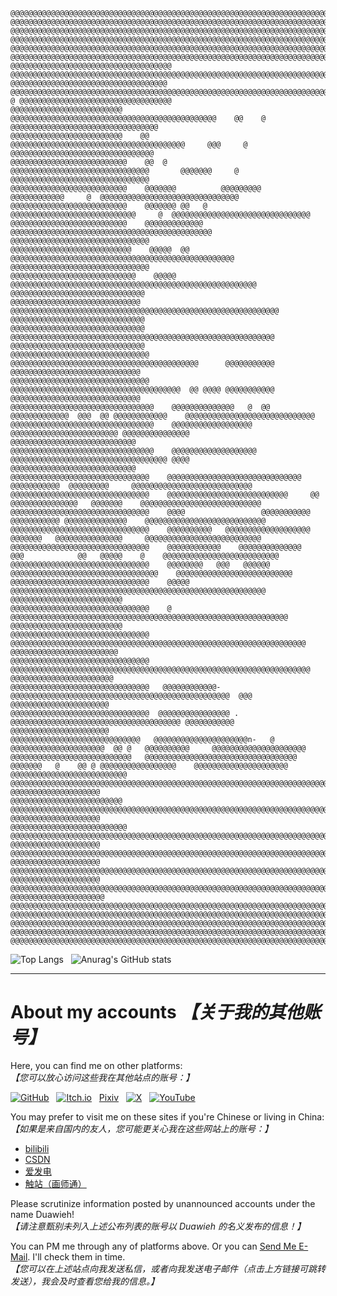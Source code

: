 ```
@@@@@@@@@@@@@@@@@@@@@@@@@@@@@@@@@@@@@@@@@@@@@@@@@@@@@@@@@@@@@@@@@@@@@@@@@@@@@@@@@@@@@@@@@@@@@@@@@@@@@@@@@@@@@@@@@@@@@@@@@@@@@@@@
@@@@@@@@@@@@@@@@@@@@@@@@@@@@@@@@@@@@@@@@@@@@@@@@@@@@@@@@@@@@@@@@@@@@@@@@@@@@@@@@@@@@@@@@@@@@@@@@@@@@@@@@@@@@@@@@@@@@@@@@@@@@@@@@
@@@@@@@@@@@@@@@@@@@@@@@@@@@@@@@@@@@@@@@@@@@@@@@@@@@@@@@@@@@@@@@@@@@@@@@@@@@@@@@@@@@@@@@@@@@@@@@@@@@@@@@@@@@@@@@@@@@@@@@@@@@@@@@@
@@@@@@@@@@@@@@@@@@@@@@@@@@@@@@@@@@@@@@@@@@@@@@@@@@@@@@@@@@@@@@@@@@@@@@@@@@@@@@@@@@@@@@@@@@@@@@@@@@@@@@@@@@@@@@@@@@@@@@@@@@@@@@@@
@@@@@@@@@@@@@@@@@@@@@@@@@@@@@@@@@@@@@@@@@@@@@@@@@@@@@@@@@@@@@@@@@@@@@@@@@@@@@@@@@@@@@@@@@@@@@@@@@@@@@@@@@@@@@@@@@@@@@@@@@@@@@@@@
@@@@@@@@@@@@@@@@@@@@@@@@@@@@@@@@@@@@@@@@@@@@@@@@@@@@@@@@@@@@@@@@@@@@@@@@@@@@@@@@@@@@@@@     @@@@@@@@@@@@@@@@@@@@@@@@@@@@@@@@@@@@
@@@@@@@@@@@@@@@@@@@@@@@@@@@@@@@@@@@@@@@@@@@@@@@@@@@@@@@@@@@@@@@@@@@@@@@@@@@@@@@@@@@@@        @@@@@@@@@@@@@@@@@@@@@@@@@@@@@@@@@@@
@@@@@@@@@@@@@@@@@@@@@@@@@@@@@@@@@@@@@@@@@@@@@@@@@@@@@@@@@@@@@@@@@@@@@@@@@@@@@@@@@@@@        @ @@@@@@@@@@@@@@@@@@@@@@@@@@@@@@@@@@
@@@@@@@@@@@@@@@@@@@@@@@@@           @@@@@@@@@@@@@@@@@@@@@@@@@@@@@@@@@@@@@@@@@@@@@@    @@    @  @@@@@@@@@@@@@@@@@@@@@@@@@@@@@@@@@
@@@@@@@@@@@@@@@@@@@@@@@@@    @@          @@@@@@@@@@@@@@@@@@@@@@@@@@@@@@@@@@@@@@@     @@@     @  @@@@@@@@@@@@@@@@@@@@@@@@@@@@@@@@
@@@@@@@@@@@@@@@@@@@@@@@@@@    @@  @         @@@@@@@@@@@@@@@@@@@@@@@@@@@@@@@       @@@@@@@     @  @@@@@@@@@@@@@@@@@@@@@@@@@@@@@@@
@@@@@@@@@@@@@@@@@@@@@@@@@@    @@@@@@@          @@@@@@@@@                     @@@@@@@@@@@@     @  @@@@@@@@@@@@@@@@@@@@@@@@@@@@@@@
@@@@@@@@@@@@@@@@@@@@@@@@@@    @@@@@@@ @@   @                 @@@@@@@@@@@@@@@@@@@@@@@@@@@@     @  @@@@@@@@@@@@@@@@@@@@@@@@@@@@@@@
@@@@@@@@@@@@@@@@@@@@@@@@@@    @@@@@@@@@@@@@  @@@@@@@@@@@@@@@@@@@@@@@@@@@@@@@@@@@@@@@@@@@@@       @@@@@@@@@@@@@@@@@@@@@@@@@@@@@@@
@@@@@@@@@@@@@@@@@@@@@@@@@@@    @@@@@  @@  @@@@@@@@@@@@@@@@@@@@@@@@@@@@@@@@@@@@@@@@@@@@@@@@@@     @@@@@@@@@@@@@@@@@@@@@@@@@@@@@@@
@@@@@@@@@@@@@@@@@@@@@@@@@@@@    @@@@@ @@@@@@@@@@@@@@@@@@@@@@@@@@@@@@@@@@@@@@@@@@@@@@@@@@@@@@@     @@@@@@@@@@@@@@@@@@@@@@@@@@@@@@
@@@@@@@@@@@@@@@@@@@@@@@@@@@@@    @@@@@@@@@@@@@@@@@@@@@@@@@@@@@@@@@@@@@@@@@@@@@@@@@@@@@@@@@@@@     @@@@@@@@@@@@@@@@@@@@@@@@@@@@@@
@@@@@@@@@@@@@@@@@@@@@@@@@@@@@@    @@@@@@@@@@@@@@@@@@@@@@@@@@@@@@@@@@@@@@@@@@@@@@@@@@@@@@@@@@@     @@@@@@@@@@@@@@@@@@@@@@@@@@@@@@
@@@@@@@@@@@@@@@@@@@@@@@@@@@@@@@    @@@@@@@@@@@@@@@@@@@@@@@@@@@@@@@@@@@@@@@@@@      @@@@@@@@@@@     @@@@@@@@@@@@@@@@@@@@@@@@@@@@@
@@@@@@@@@@@@@@@@@@@@@@@@@@@@@@@     @@@@@@@@@@@@@@@@@@@@@@@@@@@@@@@@@@@@@@  @@ @@@@ @@@@@@@@@@@    @@@@@@@@@@@@@@@@@@@@@@@@@@@@@
@@@@@@@@@@@@@@@@@@@@@@@@@@@@@@@@    @@@@@@@@@@@@@@   @  @@  @@@@@@@@@@@@@  @@@  @@ @@@@@@@@@@@@    @@@@@@@@@@@@@@@@@@@@@@@@@@@@@
@@@@@@@@@@@@@@@@@@@@@@@@@@@@@@@@    @@@@@@@@@@@@@@@@@@  @@@@@@@@@@@@@@@@@@@@@@@@ @@@@@@@@@@@@@@@    @@@@@@@@@@@@@@@@@@@@@@@@@@@@
@@@@@@@@@@@@@@@@@@@@@@@@@@@@@@@@    @@@@@@@@@@@@@@@@@@@ @@@@@@@@@@@@@@@@@@@@@@@@@@@@@@@@@@@ @@@@    @@@@@@@@@@@@@@@@@@@@@@@@@@@@
@@@@@@@@@@@@@@@@@@@@@@@@@@@@@@@    @@@@@@@@@@@@@@@@@@@@@@@@@@@@@@         @@@@@@@@@@@  @@@@@@@@@     @@@@@@@@@@@@@@@@@@@@@@@@@@@
@@@@@@@@@@@@@@@@@@@@@@@@@@@@@@@    @@@@@@@@@@@@@@@@@@@@@@@@@@@     @@   @@@@@@@@@@@@@@@   @@@@@@@    @@@@@@@@@@@@@@@@@@@@@@@@@@@
@@@@@@@@@@@@@@@@@@@@@@@@@@@@@@@    @@@@                 @@@@@@@@@@@    @@@@@@@@@@@ @@@@@@@@@@@@@@    @@@@@@@@@@@@@@@@@@@@@@@@@@@
@@@@@@@@@@@@@@@@@@@@@@@@@@@@@@@    @@@@@@@@@@   @@@@@@@@@@@@@@@@@@@     @@@@@@@   @@@@@@@@@@@@@@@     @@@@@@@@@@@@@@@@@@@@@@@@@@
@@@@@@@@@@@@@@@@@@@@@@@@@@@@@@@    @@@@@@@@@@@@    @@@@@@@@@@@@@@   @@@            @@   @@@@@    @    @@@@@@@@@@@@@@@@@@@@@@@@@@
@@@@@@@@@@@@@@@@@@@@@@@@@@@@@@@    @@@@@@@@   @@@   @@@@@@       @@@@@@@@@@@@@@@@@@@@@@@@@@@@@@@@@    @@@@@@@@@@@@@@@@@@@@@@@@@@
@@@@@@@@@@@@@@@@@@@@@@@@@@@@@@@    @@@@@  @@@@@@@@@@@@@@@@@@@@@@@@@@@@@@@@@@@@@@@@@@@@@@@@@@@@@@@@@    @@@@@@@@@@@@@@@@@@@@@@@@@
@@@@@@@@@@@@@@@@@@@@@@@@@@@@@@@    @ @@@@@@@@@@@@@@@@@@@@@@@@@@@@@@@@@@@@@@@@@@@@@@@@@@@@@@@@@@@@@@    @@@@@@@@@@@@@@@@@@@@@@@@@
@@@@@@@@@@@@@@@@@@@@@@@@@@@@@@@   @@@@@@@@@@@@@@@@@@@@@@@@@@@@@@@@@@@@@@@@@@@@@@@@@@@@@@@@@@@@@@@@@@    @@@@@@@@@@@@@@@@@@@@@@@@
@@@@@@@@@@@@@@@@@@@@@@@@@@@@@@@   @@@@@@@@@@@@@@@@@@@@@@@@@@@@@@@@@@@@@@@@@@@@@@@@@@@@@@@@@@@@@@@@@@@    @@@@@@@@@@@@@@@@@@@@@@@
@@@@@@@@@@@@@@@@@@@@@@@@@@@@@@@   @@@@@@@@@@@@-@@@@@@@@@@@@@@@@@@@@@@@@@@@@@@@@@@@@@@@@@@@@@@@@@  @@@     @@@@@@@@@@@@@@@@@@@@@@
@@@@@@@@@@@@@@@@@@@@@@@@@@@@@@@  @@@@@@@@@@@@@@@@ . @@@@@@@@@@@@@@@@@@@@@@@@@@@@@@@@@@@@@@ @@@@@@@@@@@    @@@@@@@@@@@@@@@@@@@@@@
@@@@@@@@@@@@@@@@@@@@@@@@@@@@@   @@@@@@@@@@@@@@@@@@@@@n-   @   @@@@@@@@@@@@@@@@@@@@@  @@ @   @@@@@@@@@@     @@@@@@@@@@@@@@@@@@@@@
@@@@@@@@@@@@@@@@@@@@@@@@@@@   @@@@@@@@@@@@@@@@@@@@@@@@@@@@@@@@@@  @@@@@@@   @    @@ @ @@@@@@@@@@@@@@@@@    @@@@@@@@@@@@@@@@@@@@@
@@@@@@@@@@@@@@@@@@@@@@@@@@   @@@@@@@@@@@@@@@@@@@@@@@@@@@@@@@@@@@@@@@@@@@@@@@@@@@@@@@@@@@@@@@@@@@@@@@@@@     @@@@@@@@@@@@@@@@@@@@
@@@@@@@@@@@@@@@@@@@@@@@@@  @@@@@@@@@@@@@@@@@@@@@@@@@@@@@@@@@@@@@@@@@@@@@@@@@@@@@@@@@@@@@@@@@@@@@@@@@@@@@    @@@@@@@@@@@@@@@@@@@@
@@@@@@@@@@@@@@@@@@@@@@@@@@ @@@@@@@@@@@@@@@@@@@@@@@@@@@@@@@@@@@@@@@@@@@@@@@@@@@@@@@@@@@@@@@@@@@@@@@@@@@@@    @@@@@@@@@@@@@@@@@@@@
@@@@@@@@@@@@@@@@@@@@@@@@@@@@@@@@@@@@@@@@@@@@@@@@@@@@@@@@@@@@@@@@@@@@@@@@@@@@@@@@@@@@@@@@@@@@@@@@@@@@@@@@    @@@@@@@@@@@@@@@@@@@@
@@@@@@@@@@@@@@@@@@@@@@@@@@@@@@@@@@@@@@@@@@@@@@@@@@@@@@@@@@@@@@@@@@@@@@@@@@@@@@@@@@@@@@@@@@@@@@@@@@@@@@@@    @@@@@@@@@@@@@@@@@@@@
@@@@@@@@@@@@@@@@@@@@@@@@@@@@@@@@@@@@@@@@@@@@@@@@@@@@@@@@@@@@@@@@@@@@@@@@@@@@@@@@@@@@@@@@@@@@@@@@@@@@@@@@   @@@@@@@@@@@@@@@@@@@@@
@@@@@@@@@@@@@@@@@@@@@@@@@@@@@@@@@@@@@@@@@@@@@@@@@@@@@@@@@@@@@@@@@@@@@@@@@@@@@@@@@@@@@@@@@@@@@@@@@@@@@@@@@@@@@@@@@@@@@@@@@@@@@@@@
@@@@@@@@@@@@@@@@@@@@@@@@@@@@@@@@@@@@@@@@@@@@@@@@@@@@@@@@@@@@@@@@@@@@@@@@@@@@@@@@@@@@@@@@@@@@@@@@@@@@@@@@@@@@@@@@@@@@@@@@@@@@@@@@
@@@@@@@@@@@@@@@@@@@@@@@@@@@@@@@@@@@@@@@@@@@@@@@@@@@@@@@@@@@@@@@@@@@@@@@@@@@@@@@@@@@@@@@@@@@@@@@@@@@@@@@@@@@@@@@@@@@@@@@@@@@@@@@@
@@@@@@@@@@@@@@@@@@@@@@@@@@@@@@@@@@@@@@@@@@@@@@@@@@@@@@@@@@@@@@@@@@@@@@@@@@@@@@@@@@@@@@@@@@@@@@@@@@@@@@@@@@@@@@@@@@@@@@@@@@@@@@@@
@@@@@@@@@@@@@@@@@@@@@@@@@@@@@@@@@@@@@@@@@@@@@@@@@@@@@@@@@@@@@@@@@@@@@@@@@@@@@@@@@@@@@@@@@@@@@@@@@@@@@@@@@@@@@@@@@@@@@@@@@@@@@@@@
```

![Top Langs](https://github-readme-stats.vercel.app/api/top-langs/?username=Duawieh&layout=compact&theme=tokyonight) &nbsp; ![Anurag's GitHub stats](https://github-readme-stats.vercel.app/api?username=Duawieh&show_icons=true&theme=tokyonight&hide=stars,prs)


------

# About my accounts *【关于我的其他账号】*



Here, you can find me on other platforms:  
*【您可以放心访问这些我在其他站点的账号：】*

[![GitHub](https://img.shields.io/badge/github-%23121011.svg?style=Social&logo=github&logoColor=white)](https://github.com/Duawieh) &nbsp; [![Itch.io](https://img.shields.io/badge/Itch-%23FF0B34.svg?style=Social&logo=Itch.io&logoColor=white)](https://itch.io/profile/duawieh/) &nbsp; [Pixiv](https://www.pixiv.net/users/66958913) &nbsp; [![X](https://img.shields.io/badge/X-%23000000.svg?style=Social&logo=X&logoColor=white)](https://twitter.com/Duawieh_Chaser) &nbsp; [![YouTube](https://img.shields.io/badge/YouTube-%23FF0000.svg?style=Social&logo=YouTube&logoColor=white)](https://www.youtube.com/@Duawieh)

You may prefer to visit me on these sites if you're Chinese or living in China:  
*【如果是来自国内的友人，您可能更关心我在这些网站上的账号：】*

- [bilibili](https://space.bilibili.com/391569000)
- [CSDN](https://blog.csdn.net/qq_42097628)
- [爱发电](https://afdian.net/a/duawieh)
- [触站（画师通）](https://www.huashi6.com/painter/51469)

Please scrutinize information posted by unannounced accounts under the name Duawieh!  
*【请注意甄别未列入上述公布列表的账号以 Duawieh 的名义发布的信息！】*

You can PM me through any of platforms above. Or you can [Send Me E-Mail](mailto:duawiehpublic@outlook.com). I'll check them in time.  
*【您可以在上述站点向我发送私信，或者向我发送电子邮件（点击上方链接可跳转发送），我会及时查看您给我的信息。】*
